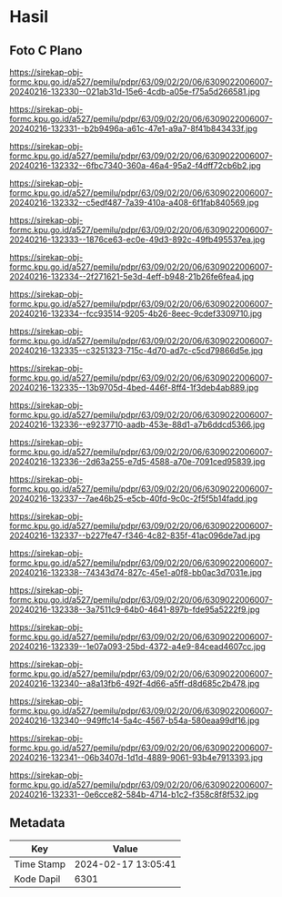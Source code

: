 # Hasil

## Foto C Plano

https://sirekap-obj-formc.kpu.go.id/a527/pemilu/pdpr/63/09/02/20/06/6309022006007-20240216-132330--021ab31d-15e6-4cdb-a05e-f75a5d266581.jpg

https://sirekap-obj-formc.kpu.go.id/a527/pemilu/pdpr/63/09/02/20/06/6309022006007-20240216-132331--b2b9496a-a61c-47e1-a9a7-8f41b843433f.jpg

https://sirekap-obj-formc.kpu.go.id/a527/pemilu/pdpr/63/09/02/20/06/6309022006007-20240216-132332--6fbc7340-360a-46a4-95a2-f4dff72cb6b2.jpg

https://sirekap-obj-formc.kpu.go.id/a527/pemilu/pdpr/63/09/02/20/06/6309022006007-20240216-132332--c5edf487-7a39-410a-a408-6f1fab840569.jpg

https://sirekap-obj-formc.kpu.go.id/a527/pemilu/pdpr/63/09/02/20/06/6309022006007-20240216-132333--1876ce63-ec0e-49d3-892c-49fb495537ea.jpg

https://sirekap-obj-formc.kpu.go.id/a527/pemilu/pdpr/63/09/02/20/06/6309022006007-20240216-132334--2f271621-5e3d-4eff-b948-21b26fe6fea4.jpg

https://sirekap-obj-formc.kpu.go.id/a527/pemilu/pdpr/63/09/02/20/06/6309022006007-20240216-132334--fcc93514-9205-4b26-8eec-9cdef3309710.jpg

https://sirekap-obj-formc.kpu.go.id/a527/pemilu/pdpr/63/09/02/20/06/6309022006007-20240216-132335--c3251323-715c-4d70-ad7c-c5cd79866d5e.jpg

https://sirekap-obj-formc.kpu.go.id/a527/pemilu/pdpr/63/09/02/20/06/6309022006007-20240216-132335--13b9705d-4bed-446f-8ff4-1f3deb4ab889.jpg

https://sirekap-obj-formc.kpu.go.id/a527/pemilu/pdpr/63/09/02/20/06/6309022006007-20240216-132336--e9237710-aadb-453e-88d1-a7b6ddcd5366.jpg

https://sirekap-obj-formc.kpu.go.id/a527/pemilu/pdpr/63/09/02/20/06/6309022006007-20240216-132336--2d63a255-e7d5-4588-a70e-7091ced95839.jpg

https://sirekap-obj-formc.kpu.go.id/a527/pemilu/pdpr/63/09/02/20/06/6309022006007-20240216-132337--7ae46b25-e5cb-40fd-9c0c-2f5f5b14fadd.jpg

https://sirekap-obj-formc.kpu.go.id/a527/pemilu/pdpr/63/09/02/20/06/6309022006007-20240216-132337--b227fe47-f346-4c82-835f-41ac096de7ad.jpg

https://sirekap-obj-formc.kpu.go.id/a527/pemilu/pdpr/63/09/02/20/06/6309022006007-20240216-132338--74343d74-827c-45e1-a0f8-bb0ac3d7031e.jpg

https://sirekap-obj-formc.kpu.go.id/a527/pemilu/pdpr/63/09/02/20/06/6309022006007-20240216-132338--3a7511c9-64b0-4641-897b-fde95a5222f9.jpg

https://sirekap-obj-formc.kpu.go.id/a527/pemilu/pdpr/63/09/02/20/06/6309022006007-20240216-132339--1e07a093-25bd-4372-a4e9-84cead4607cc.jpg

https://sirekap-obj-formc.kpu.go.id/a527/pemilu/pdpr/63/09/02/20/06/6309022006007-20240216-132340--a8a13fb6-492f-4d66-a5ff-d8d685c2b478.jpg

https://sirekap-obj-formc.kpu.go.id/a527/pemilu/pdpr/63/09/02/20/06/6309022006007-20240216-132340--949ffc14-5a4c-4567-b54a-580eaa99df16.jpg

https://sirekap-obj-formc.kpu.go.id/a527/pemilu/pdpr/63/09/02/20/06/6309022006007-20240216-132341--06b3407d-1d1d-4889-9061-93b4e7913393.jpg

https://sirekap-obj-formc.kpu.go.id/a527/pemilu/pdpr/63/09/02/20/06/6309022006007-20240216-132331--0e6cce82-584b-4714-b1c2-f358c8f8f532.jpg


## Metadata

| Key        | Value               |
| ---------- | ------------------- |
| Time Stamp | 2024-02-17 13:05:41 |
| Kode Dapil | 6301                |



